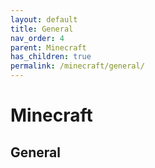 ```yaml
---
layout: default
title: General
nav_order: 4
parent: Minecraft
has_children: true
permalink: /minecraft/general/
---
```


# Minecraft
## General